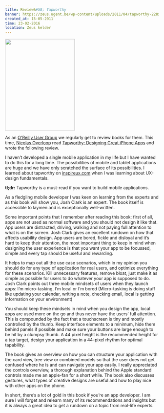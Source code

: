 ```yaml
---
title: Review&#58; Tapworthy
banner: https://zeus.ugent.be/wp-content/uploads/2011/04/tapworthy-228x300.jpg
created_at: 15-05-2011
time: 23-02-2016
location: Zeus kelder
---
```


<a href="https://zeus.ugent.be/wp-content/uploads/2011/04/tapworthy.jpg"><img src="https://zeus.ugent.be/wp-content/uploads/2011/04/tapworthy-228x300.jpg" alt="" title="Tapworthy" width="228" height="300" class="alignleft size-medium wp-image-689" /></a>

As an <a href="https://zeus.ugent.be/kelder/bibliotheek/">O'Reilly User Group</a> we regularly get to review books for them. This time, <a href="https://pictonation.com/">Nicolas Overloop</a> read <a href="https://oreilly.com/catalog/0636920001133">Tapworthy: Designing Great iPhone Apps</a> and wrote the following review.

I haven’t developed a single mobile application in my life but I have wanted to do this for a long time. The possibilities of mobile and tablet applications are huge and we have only scratched the surface of its possibilities. I learned about tapworthy on <a href="https://www.inspireux.com/">inspireux.com</a> when I was learning about UX-design fundamentals.

<strong>tl;dr:</strong> Tapworthy is a must-read if you want to build mobile applications.

<!--more-->

As a fledgling mobile developer I was keen on learning from the experts and as this book will show you, Josh Clark is an expert. The book itself is accessible to laymen and is exceptionally well-written.

Some important points that I remember after reading this book: first of all, apps are not used as normal software and you should not design it like that. App users are distracted, driving, walking and not paying full attention to what is on the screen. Josh Clark gives an excellent rundown on how that affects usability design. App users are bored, fickle and disloyal and it’s hard to keep their attention, the most important thing to keep in mind when designing the user experience is that you want your app to be focussed, simple and every tap should be useful and rewarding.

It helps to map out all the use case scenarios, which in my opinion you should do for any type of application for real users, and optimize everything for these scenarios.
Kill unnecessary features, remove bloat, just make it as simple as possible for users to do whatever your app is supposed to do. Josh Clark points out three mobile mindsets of users when they launch apps: I’m micro-tasking, I’m local or I’m bored (Micro-tasking is doing stuff like updating your calendar, writing a note, checking email, local is getting information on your environment)

You should keep these mindsets in mind when you design the app, local apps are used more on the go and thus never have the users’ full attention. This is compounded by the fact that a touchscreen is tiny and mostly controlled by the thumb. Keep interface elements to a minimum, hide them behind panels if possible and make sure your buttons are large enough to be hit by a clumpsy thumb. A 44 pixel height is the recommended height for a tap target, design your application in a 44-pixel rhythm for optimal tapability.

The book gives an overview on how you can structure your application with the card view, tree view or combined models so that the user does not get confused where he is and can navigate your app easily. I really appreciated the controls overview, a thorough explanation behind the Apple standard controls made me an apple-fan for a short while. The book also discusses gestures, what types of creative designs are useful and how to play nice with other apps on the phone.

In short, there’s a lot of gold in this book if you’re an app developer. I am sure I will forget and relearn many of its recommendations and insights but it is always a great idea to get a rundown on a topic from real-life experts.